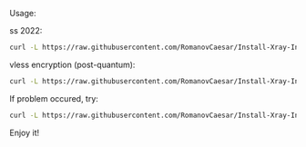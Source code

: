 Usage: 

ss 2022:
```bash
curl -L https://raw.githubusercontent.com/RomanovCaesar/Install-Xray-Inbounds/main/install_ss2022.sh -o install_ss2022.sh && chmod +x install_ss2022.sh && sudo ./install_ss2022.sh
```
vless encryption (post-quantum):
```bash
curl -L https://raw.githubusercontent.com/RomanovCaesar/Install-Xray-Inbounds/main/install_vless_encryption.sh -o install_vless_encryption.sh && chmod +x install_vless_encryption.sh && sudo ./install_vless_encryption.sh
```

If problem occured, try:
```bash
curl -L https://raw.githubusercontent.com/RomanovCaesar/Install-Xray-Inbounds/main/uninstall_xray.sh -o uninstall_xray.sh && chmod +x uninstall_xray.sh && sudo ./uninstall_xray.sh
```

Enjoy it! 
